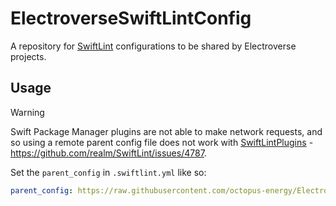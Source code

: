 # ElectroverseSwiftLintConfig
A repository for [SwiftLint](https://realm.github.io/SwiftLint/) configurations to be shared by Electroverse projects.

## Usage
> [!WARNING]
> Swift Package Manager plugins are not able to make network requests, and so using a remote parent config file does not work with [SwiftLintPlugins](https://github.com/SimplyDanny/SwiftLintPlugins) -  https://github.com/realm/SwiftLint/issues/4787.

Set the `parent_config` in `.swiftlint.yml` like so:

```yml
parent_config: https://raw.githubusercontent.com/octopus-energy/ElectroverseSwiftLintConfig/<version>/.swiftlint.yml
```
